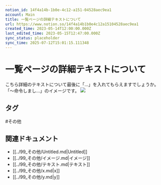 ```yaml
---
notion_id: 14f4a14b-1b0e-4c12-a151-04528aec9ea1
account: Main
title: 一覧ページの詳細テキストについて
url: https://www.notion.so/14f4a14b1b0e4c12a15104528aec9ea1
created_time: 2023-05-14T12:00:00.000Z
last_edited_time: 2023-05-15T12:47:00.000Z
sync_status: placeholder
sync_time: 2025-07-12T15:01:15.111348
---
```

# 一覧ページの詳細テキストについて

こちら詳細のテキストについて最後に「…」を入れてもらえますでしょうか。
「〜命令しまし…」のイメージです。
![](https://prod-files-secure.s3.us-west-2.amazonaws.com/736adce6-a3a4-4a64-9f74-d9aa055c96d2/58cff06c-cc0c-48ec-bd9b-d18d7f0ecfc8/Untitled.png?X-Amz-Algorithm=AWS4-HMAC-SHA256&X-Amz-Content-Sha256=UNSIGNED-PAYLOAD&X-Amz-Credential=ASIAZI2LB466QWMAZWGU%2F20250719%2Fus-west-2%2Fs3%2Faws4_request&X-Amz-Date=20250719T051732Z&X-Amz-Expires=3600&X-Amz-Security-Token=IQoJb3JpZ2luX2VjEIT%2F%2F%2F%2F%2F%2F%2F%2F%2F%2FwEaCXVzLXdlc3QtMiJHMEUCIQCmQ7yEPf3uppUl4o2QlGFwuDjPevo6LNUI5XWr377urAIgbVr19h3vMf%2B6uvXexqbRMInURPDsqes6FbI1k%2BG3J50qiAQInf%2F%2F%2F%2F%2F%2F%2F%2F%2F%2FARAAGgw2Mzc0MjMxODM4MDUiDOJCPsV1OOCouUA5ayrcAy9C4sJtHVL4SlMICArOB%2BZ0%2BnH%2FcxnPXKD2sxOYZxIIjqbdhBjyCg9FEyqSh9vprtNhgAc9dIUd%2Bigat1hMH8OxTYxQ00B%2B6hgYyNjk3AxAaKoIaDFlaS5hApw18j6JJozFGR%2Bof8Dr7Tr4eRx1922FJJQZRieLyzlhCyYqBovBAU2elq4vELKgJ%2Bg5uEjbjK3%2FJE7H73Pu7zL8KSe7EaITSmk6BB18HPN27L7%2Fniv4wjrBdZkVhP1lrW9AgOA%2FMzIF0OnCzaazSBX0ob2fLUu6qLufFc5w6hQBhmO3k7AssHj41IxQ7dvFomdR5RYXl22LCL%2FpTHB9FcVCg07m1gZK7tBDnLDkh0Z9NOq8LCCVoH0e4XhpHKfaeBG1OVRM4cPqVJY6eXeiFDoc1da95gx0UBx17%2Bw3TLEWLpHAHtzJVr8P7PVEgf4Rhj%2FAwEm1gV2vkfOnRQda1Wzw8QawNod%2Fma1e6rvfZVFuRqXuz8wQPd4mT77sMGdzoB0SGZd0WcgJCONb%2BkjnckGsinIo%2BWIaHo7sw44KbRdQ2O7ytBfoE0%2FcsihK89L7qK4E%2F7x08nFGtM%2BEcN85tkwRYc9xpJHPEF8u58E6I%2BhBc7mcMNjHj%2Fp2MesLCmGWv6apMP6q7MMGOqUBGRyvjhROgoK9yD8IAmW2fLery%2Ba%2By4SYnh0f0VbfUVNqXf8vRYdst%2F72mVC%2FgKOY%2FZJKt%2FUTWJYDIqLKUuEt3Wk8AnnT7cnnTHKO6Gsg%2FP5RwO17mverIOpSdSBIT%2FrXyU7UGMQES9IsKnxN22KHlLzIIYw6J%2BdXinCto41TL7YRD%2FIYyhOsjd4BQhZToduySaZb%2BkkUnACJsSWLmnHb6lMSPGNr&X-Amz-Signature=2a4fb1d699ad1d566ccd20fc79d556974aec089f0141f6ce8745e28e2cb02c6d&X-Amz-SignedHeaders=host&x-amz-checksum-mode=ENABLED&x-id=GetObject)

## タグ

#その他 

## 関連ドキュメント

- [[../99_その他/Untitled.md|Untitled]]
- [[../99_その他/イメージ.md|イメージ]]
- [[../99_その他/テキスト.md|テキスト]]
- [[../99_その他/x.md|x]]
- [[../99_その他/y.md|y]]
